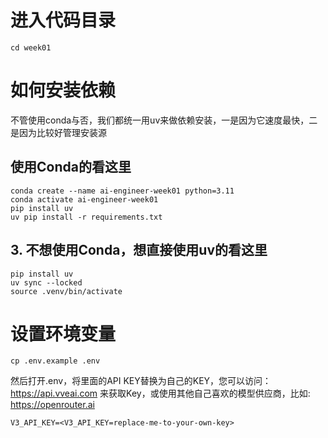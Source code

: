 # 进入代码目录
```
cd week01
```

# 如何安装依赖
不管使用conda与否，我们都统一用uv来做依赖安装，一是因为它速度最快，二是因为比较好管理安装源
## 使用Conda的看这里
```
conda create --name ai-engineer-week01 python=3.11
conda activate ai-engineer-week01
pip install uv
uv pip install -r requirements.txt
```

## 3. 不想使用Conda，想直接使用uv的看这里
```
pip install uv
uv sync --locked
source .venv/bin/activate 
```

# 设置环境变量
```
cp .env.example .env
```
然后打开.env，将里面的API KEY替换为自己的KEY，您可以访问：https://api.vveai.com 来获取Key，或使用其他自己喜欢的模型供应商，比如: https://openrouter.ai
```
V3_API_KEY=<V3_API_KEY=replace-me-to-your-own-key>
```
